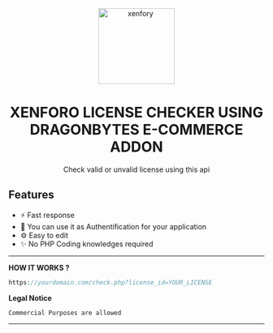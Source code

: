 <p align="center"><img src="https://xenforo.com/styles/default/xfs/xenforo-logo-256.png" width="150px" height="150px" alt="xenfory"></p>

<h1 align="center">XENFORO LICENSE CHECKER USING DRAGONBYTES E-COMMERCE ADDON</h1>


<p align="center">Check valid or unvalid license using this api</p>


## Features

* ⚡ Fast response
* 🚀 You can use it as Authentification for your application
* ⚙️ Easy to edit
* ✨ No PHP Coding knowledges required

---

**HOW IT WORKS ?**

```php
https://yourdomain.com/check.php?license_id=YOUR_LICENSE
```



**Legal Notice**

```console
Commercial Purposes are allowed 
```

---
